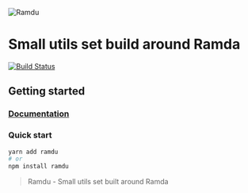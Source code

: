 ![Ramdu](https://raw.githubusercontent.com/jmlweb/ramdu/master/ramdu.svg?sanitize=true)

# Small utils set build around Ramda

[![Build Status](https://travis-ci.com/jmlweb/ramdu.svg?branch=master)](https://travis-ci.com/jmlweb/ramdu)

## Getting started

### [Documentation](https://jmlweb.github.io/ramdu/)

### Quick start

```sh
yarn add ramdu
# or
npm install ramdu
```

> Ramdu - Small utils set built around Ramda
